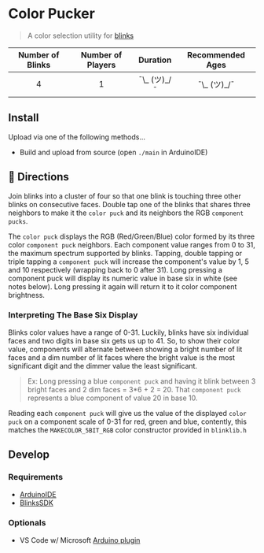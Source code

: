 # Color Pucker

> A color selection utility for [blinks](https://blinks.games/)

| Number of Blinks | Number of Players | Duration             | Recommended Ages |
|:----------------:|:-----------------:|:--------------------:|:----------------:|
| 4                | 1                 | ¯\\_ (ツ)_/¯         | ¯\\_ (ツ)_/¯      |

## Install

Upload via one of the following methods...

- Build and upload from source (open `./main` in ArduinoIDE)

## 📝 Directions

Join blinks into a cluster of four so that one blink is touching three other blinks on consecutive faces. Double tap one of the blinks that shares three neighbors to make it the `color puck` and its neighbors the RGB `component pucks`.

The `color puck` displays the RGB (Red/Green/Blue) color formed by its three color `component puck` neighbors. Each component value ranges from 0  to 31, the maximum spectrum supported by blinks. Tapping, double tapping or triple tapping a `component puck` will increase the component's value by 1, 5 and 10 respectively (wrapping back to 0 after 31). Long pressing a component puck will display its numeric value in base six in white (see notes below). Long pressing it again will return it to it color component brightness.

### Interpreting The Base Six Display

Blinks color values have a range of 0-31. Luckily, blinks have six individual faces and two digits in base six gets us up to 41. So, to show their color value, components will alternate between showing a bright number of lit faces and a dim number of lit faces where the bright value is the most significant digit and the dimmer value the least significant.

> Ex: Long pressing a blue `component puck` and having it blink between 3 bright faces and 2 dim faces = 3*6 + 2 = 20. That `component puck` represents a blue component of value 20 in base 10.

Reading each `component puck` will give us the value of the displayed `color puck` on a component scale of 0-31 for red, green and blue, contently, this matches the `MAKECOLOR_5BIT_RGB` color constructor provided in `blinklib.h`

## Develop

### Requirements

- [ArduinoIDE](https://www.arduino.cc/en/Guide/HomePage)
- [BlinksSDK](https://github.com/Move38/Blinks-SDK)

### Optionals

- VS Code w/ Microsoft [Arduino plugin](https://marketplace.visualstudio.com/items?itemName=vsciot-vscode.vscode-arduino)
